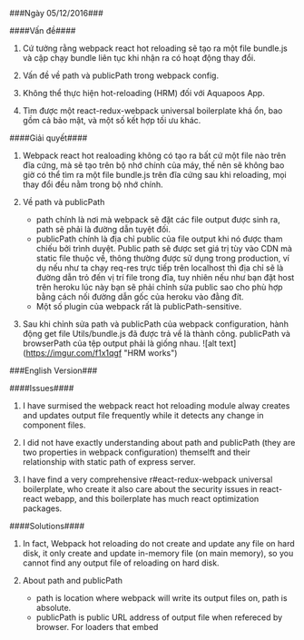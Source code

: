###Ngày 05/12/2016###

####Vấn đề####

1. Cứ tưởng rằng webpack react hot reloading sẽ tạo ra một file bundle.js và cập chạy bundle liên tục khi nhận ra có 
 hoạt động thay đổi.

2. Vấn đề về path và publicPath trong webpack config.

3. Không thể thực hiện hot-reloading (HRM) đối với Aquapoos App.

3. Tìm được một react-redux-webpack universal boilerplate khá ổn, bao gồm cả bảo mật, và một số kết hợp tối ưu khác.

####Giải quyết####

1. Webpack react hot realoading không có tạo ra bất cứ một file nào trên đĩa cứng, mà sẽ tạo trên bộ nhớ chính của 
 máy, thế nên sẽ không bao giờ có thể tìm ra một file bundle.js trên đĩa cứng sau khi reloading, mọi thay đổi đều 
 nằm trong bộ nhớ chính.

2. Về path và publicPath

	* path chính là nơi mà webpack sẽ đặt các file output được sinh ra, path sẽ phải là đường dẫn tuyệt đối.
	* publicPath chính là địa chỉ public của file output khi nó được tham chiếu bởi trình duyệt. Public path 
	sẽ được set giá trị tùy vào CDN mà static file thuộc về, thông thường được sử dụng trong production, ví
	dụ nếu như ta chạy req-res trực tiếp trên localhost thì địa chỉ sẽ là đường dẫn trỏ đến vị trí file
	trong đĩa, tuy nhiên nếu như bạn đặt host trên heroku lúc này bạn sẽ phải chỉnh sửa public sao cho phù
	hợp bằng cách nối đường dẫn gốc của heroku vào đằng đít.
	* Một số plugin của webpack rất là publicPath-sensitive.
 
3. Sau khi chỉnh sửa path và publicPath của webpack configuration, hành động get file Utils/bundle.js đã được trả
 về là thành công. publicPath và browserPath của tệp output phải là giống nhau.
	 ![alt text]
	 (https://imgur.com/f1x1qgf "HRM works")

###English Version###

####Issues####

1. I have surmised the webpack react hot reloading module alway creates and updates output file frequently while it 
detects any change in component files.

2. I did not have exactly understanding about path and publicPath (they are two properties in webpack configuration) themselft
and their relationship with static path of express server.

3. I have find a very comprehensive r#eact-redux-webpack universal boilerplate, who create it also care about the security issues
in react-react webapp, and this boilerplate has much react optimization packages.


####Solutions####

1. In fact, Webpack hot reloading do not create and update any file on hard disk, it only create and update in-memory file (on main memory),
so you cannot find any output file of reloading on hard disk.

2. About path and publicPath

	* path is location where webpack will write its output files on, path is absolute.
	* publicPath is public URL address of output file when refereced by browser. For loaders that embed <script> or <link> or reference 
	 assets like image, css, public path is used as href or url() to  when it is different than its location on hard disk.Publicpath also
	 be used by several webpack Plugin to update the URLs inside css, html files when generating <strong>production</strong> builds. For 
	 example, if you run your webapp on localhost, you may have url to load './test.png' on localhost, but if you host your app on heroku 
	 (in production), the 'test.png' may be located on CDN, so that means, you have to manually update the urls in all files to point to 
	 the CDN when running in production.
	* Some plugins of webpack is publicPath-sensitive (React-hot-loading is an example of such plugins).

3. After modified the path and publicPath, HRM worked correctly. HRM worked correctly when we had publicPath and browser path of output file have
  same value string, as they are in webpack documentation : http://webpack.github.io/docs/configuration.html#output-publicpath
	![alt text]
	(https://i.imgur.com/f1x1qgf.png "HMR works)

###Reference###

* https://medium.com/@rajaraodv/webpack-the-confusing-parts-58712f8fcad9#.iwvm7acfa
* http://code.fitness/post/2016/02/webpack-public-path-and-hot-reload.html
